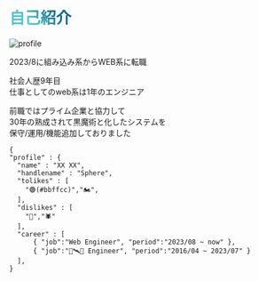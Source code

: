 # 自己紹介

<div class="flex flex-row gap-2 h-full  items-center">
  <div class="w-full">
  <img src="https://avatars.githubusercontent.com/u/108622390" alt="profile" class="size-24">

2023/8に組み込み系からWEB系に転職

社会人歴9年目<br>
仕事としてのweb系は1年のエンジニア

前職ではプライム企業と協力して<br>
30年の熟成されて黒魔術と化したシステムを<br>
保守/運用/機能追加しておりました<br>

  </div>
  <div class="w-full">

```
{
"profile" : {
  "name" : "XX XX",
  "handlename" : "Sphere",
  "tolikes" : [
    "🟢(#bbffcc)","🏍️",
  ],
  "dislikes" : [
    "🦐","🕷️"
  ],
  "career" : [
      { "job":"Web Engineer", "period":"2023/08 ~ now" },
      { "job":"🚀🛰📡 Engineer", "period":"2016/04 ~ 2023/07" }
  ],
}
```

  </div>

</div>

<style>
h1 {
  background-color: #2B90B6;
  background-image: linear-gradient(45deg, #4EC5D4 10%, #146b8c 20%);
  background-size: 100%;
  -webkit-background-clip: text;
  -moz-background-clip: text;
  -webkit-text-fill-color: transparent;
  -moz-text-fill-color: transparent;
}
</style>
